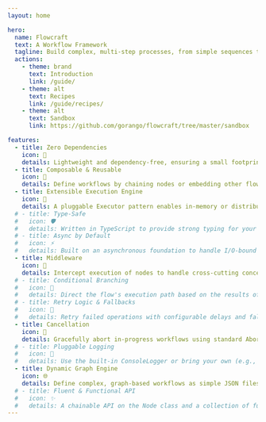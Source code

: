 ```yaml
---
layout: home

hero:
  name: Flowcraft
  text: A Workflow Framework
  tagline: Build complex, multi-step processes, from simple sequences to dynamic, graph-driven AI agents.
  actions:
    - theme: brand
      text: Introduction
      link: /guide/
    - theme: alt
      text: Recipes
      link: /guide/recipes/
    - theme: alt
      text: Sandbox
      link: https://github.com/gorango/flowcraft/tree/master/sandbox

features:
  - title: Zero Dependencies
    icon: 🌱
    details: Lightweight and dependency-free, ensuring a small footprint and easy integration.
  - title: Composable & Reusable
    icon: 🧩
    details: Define workflows by chaining nodes or embedding other flows as nodes.
  - title: Extensible Execution Engine
    icon: 🔌
    details: A pluggable Executor pattern enables in-memory or distributed flows.
  # - title: Type-Safe
  #   icon: 🛡️
  #   details: Written in TypeScript to provide strong typing for your workflow definitions and context.
  # - title: Async by Default
  #   icon: ⚡
  #   details: Built on an asynchronous foundation to handle I/O-bound and CPU-bound tasks.
  - title: Middleware
    icon: 🥪
    details: Intercept execution of nodes to handle cross-cutting concerns like logging, timing, or auth.
  # - title: Conditional Branching
  #   icon: 🔀
  #   details: Direct the flow's execution path based on the results of any node.
  # - title: Retry Logic & Fallbacks
  #   icon: 🔄
  #   details: Retry failed operations with configurable delays and fallback logic.
  - title: Cancellation
    icon: 🛑
    details: Gracefully abort in-progress workflows using standard AbortControllers.
  # - title: Pluggable Logging
  #   icon: 📝
  #   details: Use the built-in ConsoleLogger or bring your own (e.g., Pino, Winston).
  - title: Dynamic Graph Engine
    icon: 🌐
    details: Define complex, graph-based workflows as simple JSON files.
  # - title: Fluent & Functional API
  #   icon: ✨
  #   details: A chainable API on the Node class and a collection of functional helpers.
---
```

